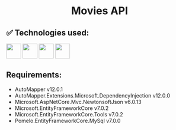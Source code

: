 <h1 align="center"> Movies API </h1>

## ✅ Technologies used:

<img src="https://cdn.jsdelivr.net/gh/devicons/devicon/icons/csharp/csharp-original.svg" width="40" height="40"/>   <img src="https://cdn.jsdelivr.net/gh/devicons/devicon/icons/dot-net/dot-net-original.svg" width="40" height="40"/>   <img src="https://cdn.jsdelivr.net/gh/devicons/devicon/icons/nuget/nuget-original.svg" width="40" height="40"/>   <img src="https://cdn.jsdelivr.net/gh/devicons/devicon/icons/mysql/mysql-original.svg" width="40" height="40"/>

## Requirements:

- AutoMapper v12.0.1
- AutoMapper.Extensions.Microsoft.DependencyInjection v12.0.0
- Microsoft.AspNetCore.Mvc.NewtonsoftJson v6.0.13
- Microsoft.EntityFrameworkCore v7.0.2
- Microsoft.EntityFrameworkCore.Tools v7.0.2
- Pomelo.EntityFrameworkCore.MySql v7.0.0
